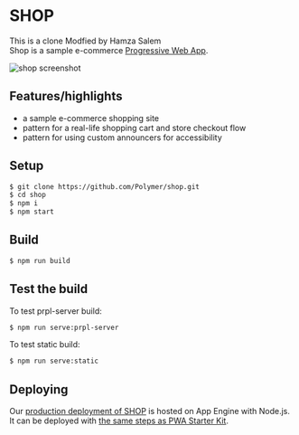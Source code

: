 # SHOP
This is a clone Modfied by Hamza Salem  
Shop is a sample e-commerce [Progressive Web App](https://developers.google.com/web/progressive-web-apps/).

![shop screenshot](https://user-images.githubusercontent.com/116360/39545341-c50a9184-4e05-11e8-88e0-0e1f3fa4834b.png)

## Features/highlights

- a sample e-commerce shopping site
- pattern for a real-life shopping cart and store checkout flow
- pattern for using custom announcers for accessibility

## Setup
```bash
$ git clone https://github.com/Polymer/shop.git
$ cd shop
$ npm i
$ npm start
```

## Build
```bash
$ npm run build
```

## Test the build
To test prpl-server build:
```bash
$ npm run serve:prpl-server
```
To test static build:
```bash
$ npm run serve:static
```

## Deploying

Our [production deployment of SHOP](https://shop.polymer-project.org/) is hosted on App Engine with Node.js. It can be deployed with [the same steps as PWA Starter Kit](https://polymer.github.io/pwa-starter-kit/building-and-deploying/#deploying-prpl-server).
